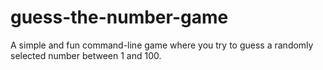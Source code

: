 # guess-the-number-game
A simple and fun command-line game where you try to guess a randomly selected number between 1 and 100. 
